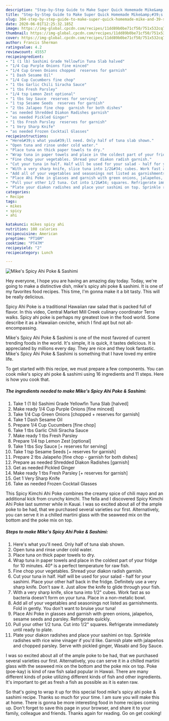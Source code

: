 ```yaml
---
description: "Step-by-Step Guide to Make Super Quick Homemade Mike&amp;#39;s Spicy Ahi Poke &amp;amp; Sashimi"
title: "Step-by-Step Guide to Make Super Quick Homemade Mike&amp;#39;s Spicy Ahi Poke &amp;amp; Sashimi"
slug: 304-step-by-step-guide-to-make-super-quick-homemade-mike-and-39-s-spicy-ahi-poke-and-amp-sashimi
date: 2020-06-01T12:25:32.185Z
image: https://img-global.cpcdn.com/recipes/11dd89b0be71cf50/751x532cq70/mikes-spicy-ahi-poke-sashimi-recipe-main-photo.jpg
thumbnail: https://img-global.cpcdn.com/recipes/11dd89b0be71cf50/751x532cq70/mikes-spicy-ahi-poke-sashimi-recipe-main-photo.jpg
cover: https://img-global.cpcdn.com/recipes/11dd89b0be71cf50/751x532cq70/mikes-spicy-ahi-poke-sashimi-recipe-main-photo.jpg
author: Francis Sherman
ratingvalue: 4.2
reviewcount: 45557
recipeingredient:
- "1 (1 lb) Sashimi Grade Yellowfin Tuna Slab halved"
- "1/4 Cup Purple Onions fine minced"
- "1/4 Cup Green Onions chopped  reserves for garnish"
- "1 Dash Sesame Oil"
- "1/4 Cup Cucumbers fine chop"
- "1 tbs Garlic Chili Siracha Sauce"
- "1 tbs Fresh Parsley"
- "1/4 tsp Lemon Zest optional"
- "1 tbs Soy Sauce  reserves for serving"
- "1 tsp Sesame Seeds  reserves for garnish"
- "2 tbs Jalapeo fine chop  garnish for both dishes"
- "as needed Shredded Diakon Radishes garnish"
- "as needed Pickled Ginger"
- "1 tbs Fresh Parsley  reserves for garnish"
- "1 Very Sharp Knife"
- "as needed Frozen Cocktail Glasses"
recipeinstructions:
- "Here&#39;s what you&#39;ll need. Only half of tuna slab shown."
- "Open tuna and rinse under cold water."
- "Place tuna on thick paper towels to dry."
- "Wrap tuna in paper towels and place in the coldest part of your fridge for 10 minutes. 40° is a perfect temperature for raw fish."
- "Fine chop your vegetables. Shread your diakon radish garnish."
- "Cut your tuna in half. Half will be used for your salad - half for your sashimi. Place your other half back in the fridge. Definitely use a very sharp knife. Don&#39;t saw it. Just allow the knife to glide through your fish."
- "With a very sharp knife, slice tuna into 1/2&#34; cubes. Work fast as so bacteria doesn&#39;t form on your tuna. Place in a non-metalic bowl."
- "Add all of your vegetables and seasonings not listed as garnishments. Fold in gently. You don&#39;t want to bruise your tuna!"
- "Place Ahi Poke in glasses and garnish with green onions, jalapeños, sesame seeds and parsley. Refrigerate quickly."
- "Pull your other 1/2 tuna. Cut into 1/2&#34; squares. Refrigerate immediately until ready to plate."
- "Plate your diakon radishes and place your sashimi on top. Sprinkle radishes with rice wine vinager if you&#39;d like. Garnish plate with jalapeños and chopped parsley. Serve with pickled ginger, Wasabi and Soy Sauce."
categories:
- Recipe
tags:
- mikes
- spicy
- ahi

katakunci: mikes spicy ahi 
nutrition: 108 calories
recipecuisine: American
preptime: "PT16M"
cooktime: "PT47M"
recipeyield: "2"
recipecategory: Lunch

---
```



![Mike&#39;s Spicy Ahi Poke &amp; Sashimi](https://img-global.cpcdn.com/recipes/11dd89b0be71cf50/751x532cq70/mikes-spicy-ahi-poke-sashimi-recipe-main-photo.jpg)

Hey everyone, I hope you are having an amazing day today. Today, we're going to make a distinctive dish, mike&#39;s spicy ahi poke &amp; sashimi. It is one of my favorites food recipes. This time, I'm gonna make it a bit tasty. This will be really delicious.

Spicy Ahi Poke is a traditional Hawaiian raw salad that is packed full of flavor. In this video, Central Market Mill Creek culinary coordinator Terra walks. Spicy ahi poke is perhaps my greatest love in the food world. Some describe it as a Hawaiian ceviche, which I find apt but not all-encompassing.

Mike&#39;s Spicy Ahi Poke &amp; Sashimi is one of the most favored of current trending foods in the world. It's simple, it is quick, it tastes delicious. It is appreciated by millions every day. They are nice and they look fantastic. Mike&#39;s Spicy Ahi Poke &amp; Sashimi is something that I have loved my entire life.


To get started with this recipe, we must prepare a few components. You can cook mike&#39;s spicy ahi poke &amp; sashimi using 16 ingredients and 11 steps. Here is how you cook that.

<!--inarticleads1-->

##### The ingredients needed to make Mike&#39;s Spicy Ahi Poke &amp; Sashimi:

1. Take 1 (1 lb) Sashimi Grade Yellowfin Tuna Slab [halved]
1. Make ready 1/4 Cup Purple Onions [fine minced]
1. Take 1/4 Cup Green Onions [chopped + reserves for garnish]
1. Take 1 Dash Sesame Oil
1. Prepare 1/4 Cup Cucumbers [fine chop]
1. Take 1 tbs Garlic Chili Siracha Sauce
1. Make ready 1 tbs Fresh Parsley
1. Prepare 1/4 tsp Lemon Zest [optional]
1. Take 1 tbs Soy Sauce [+ reserves for serving]
1. Take 1 tsp Sesame Seeds [+ reserves for garnish]
1. Prepare 2 tbs Jalapeño [fine chop - garnish for both dishes]
1. Prepare as needed Shredded Diakon Radishes [garnish]
1. Get as needed Pickled Ginger
1. Make ready 1 tbs Fresh Parsley [+ reserves for garnish]
1. Get 1 Very Sharp Knife
1. Take as needed Frozen Cocktail Glasses


This Spicy Kimchi Ahi Poke combines the creamy spice of chili mayo and an additional kick from crunchy kimchi. The fella and I discovered Spicy Kimchi Ahi Poke last summer while in Kauai. I was so excited about all of the ample poke to be had, that we purchased several varieties our first. Alternatively, you can serve it in a chilled martini glass with the seaweed mix on the bottom and the poke mix on top. 

<!--inarticleads2-->

##### Steps to make Mike&#39;s Spicy Ahi Poke &amp; Sashimi:

1. Here&#39;s what you&#39;ll need. Only half of tuna slab shown.
1. Open tuna and rinse under cold water.
1. Place tuna on thick paper towels to dry.
1. Wrap tuna in paper towels and place in the coldest part of your fridge for 10 minutes. 40° is a perfect temperature for raw fish.
1. Fine chop your vegetables. Shread your diakon radish garnish.
1. Cut your tuna in half. Half will be used for your salad - half for your sashimi. Place your other half back in the fridge. Definitely use a very sharp knife. Don&#39;t saw it. Just allow the knife to glide through your fish.
1. With a very sharp knife, slice tuna into 1/2&#34; cubes. Work fast as so bacteria doesn&#39;t form on your tuna. Place in a non-metalic bowl.
1. Add all of your vegetables and seasonings not listed as garnishments. Fold in gently. You don&#39;t want to bruise your tuna!
1. Place Ahi Poke in glasses and garnish with green onions, jalapeños, sesame seeds and parsley. Refrigerate quickly.
1. Pull your other 1/2 tuna. Cut into 1/2&#34; squares. Refrigerate immediately until ready to plate.
1. Plate your diakon radishes and place your sashimi on top. Sprinkle radishes with rice wine vinager if you&#39;d like. Garnish plate with jalapeños and chopped parsley. Serve with pickled ginger, Wasabi and Soy Sauce.


I was so excited about all of the ample poke to be had, that we purchased several varieties our first. Alternatively, you can serve it in a chilled martini glass with the seaweed mix on the bottom and the poke mix on top. Poke (poe-kay) is kind of raw fish salad popular in Hawaii. There are many different kinds of poke utilizing different kinds of fish and other ingredients. It&#39;s important to get as fresh a fish as possible as it is eaten raw. 

So that's going to wrap it up for this special food mike&#39;s spicy ahi poke &amp; sashimi recipe. Thanks so much for your time. I am sure you will make this at home. There is gonna be more interesting food in home recipes coming up. Don't forget to save this page in your browser, and share it to your family, colleague and friends. Thanks again for reading. Go on get cooking!
